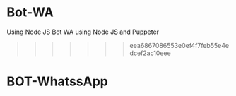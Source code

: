 # Bot-WA
Using Node JS
Bot WA using Node JS and Puppeter
>>>>>>> eea6867086553e0ef4f7feb55e4edcef2ac10eee
# BOT-WhatssApp
